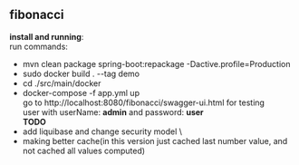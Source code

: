 ## fibonacci

**install and running**: \
run commands: 
- mvn clean package spring-boot:repackage -Dactive.profile=Production
- sudo docker build . --tag demo
- cd ./src/main/docker
- docker-compose -f app.yml up\
 go to http://localhost:8080/fibonacci/swagger-ui.html for testing \
user with userName: **admin**   and password: **user** \
**TODO** 
- add liquibase and change security model \
- making better cache(in this version just cached last number value, and not cached all values computed)
 
